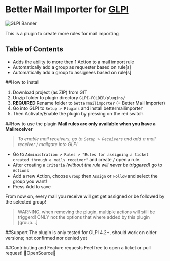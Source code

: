 Better Mail Importer for [GLPI](www.glpi-project.org)
=======================================================

![GLPI Banner](https://i.imgur.com/50w7Pyn.png)

This is a plugin to create more rules for mail importing

## Table of Contents
* Adds the ability to more then 1 Action to a mail import rule
* Automatically add a group as requester based on rule[s]
* Automatically add a group to assignees based on rule[s]

##How to install
1) Download project (as ZIP) from GIT
2) Unzip folder to plugin directory ``GLPI-FOLDER/plugins/``
3) **REQUIRED** Rename folder to ``bettermailimporter`` (= Better Mail Importer)
4) Go into GLPI to ``Setup > Plugins`` and install bettermailimporter
5) Then Activate/Enable the plugin by pressing on the red switch

##How to use the plugin
**Mail rules are only available when you have a Mailreceiver**
> *To enable mail receivers, go to ``Setup > Receivers`` and add a mail receiver / mailgate into GLPI*

* Go to ``Administration > Rules > "Rules for assigning a ticket created through a mails receiver"``
and create / open a rule.
* After creating a ``Criteria`` *(without the rule will never be triggered)* go to ``Actions``
* Add a new Action, choose ``Group`` then ``Assign`` or ``Follow`` and select the group you want!
* Press Add to save

From now on, every mail you receive will get get assigned or be followed by the selected group! 
> WARNING, when removing the plugin, multiple actions will still be triggerd!
> ONLY not the options that where added by this plugin [group...]

##Support
The plugin is only tested for GLPI 4.2+, should work on older versions; not confirmed nor denied yet

##Contributing and Feature requests
Feel free to open a ticket or pull request! 💙OpenSource💙 
